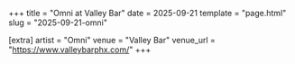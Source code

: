 +++
title = "Omni at Valley Bar"
date = 2025-09-21
template = "page.html"
slug = "2025-09-21-omni"

[extra]
artist = "Omni"
venue = "Valley Bar"
venue_url = "https://www.valleybarphx.com/"
+++
